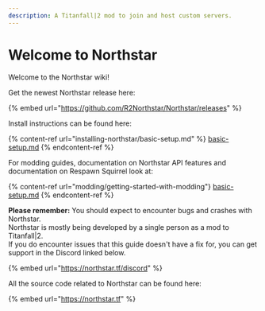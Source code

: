 ```yaml
---
description: A Titanfall|2 mod to join and host custom servers.
---
```


# Welcome to Northstar

Welcome to the Northstar wiki!

Get the newest Northstar release here:

{% embed url="https://github.com/R2Northstar/Northstar/releases" %}

Install instructions can be found here:

{% content-ref url="installing-northstar/basic-setup.md" %}
[basic-setup.md](installing-northstar/basic-setup.md)
{% endcontent-ref %}

For modding guides, documentation on Northstar API features and documentation on Respawn Squirrel look at:

{% content-ref url="modding/getting-started-with-modding"}
[basic-setup.md](modding/getting-started-with-modding)
{% endcontent-ref %}

**Please remember:** You should expect to encounter bugs and crashes with Northstar.\
Northstar is mostly being developed by a single person as a mod to Titanfall|2.\
If you do encounter issues that this guide doesn't have a fix for, you can get support in the Discord linked below.

{% embed url="https://northstar.tf/discord" %}

All the source code related to Northstar can be found here:

{% embed url="https://northstar.tf" %}



